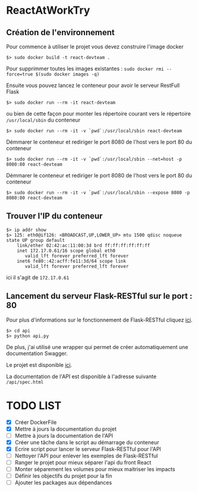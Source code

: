 # ReactAtWorkTry


## Création de l'environnement

Pour commence à utiliser le projet vous devez construire l'image docker

```
$> sudo docker build -t react-devteam .
```

Pour supprimmer toutes les images existantes : `sudo docker rmi --force=true $(sudo docker images -q)`

Ensuite vous pouvez lancez le conteneur pour avoir le serveur RestFull Flask

```
$> sudo docker run --rm -it react-devteam
```

ou bien de cette façon pour monter les répertoire courant vers le répertoire `/usr/local/sbin` du conteneur

```
$> sudo docker run --rm -it -v `pwd`:/usr/local/sbin react-devteam
```


Démmarer le conteneur et rediriger le port 8080 de l'host vers le port 80 du conteneur
```
$> sudo docker run --rm -it -v `pwd`:/usr/local/sbin --net=host -p 8080:80 react-devteam
```

Démmarer le conteneur et rediriger le port 8080 de l'host vers le port 80 du conteneur
```
$> sudo docker run --rm -it -v `pwd`:/usr/local/sbin --expose 8080 -p 8080:80 react-devteam
```


## Trouver l'IP du conteneur

```
$> ip addr show
$> 125: eth0@if126: <BROADCAST,UP,LOWER_UP> mtu 1500 qdisc noqueue state UP group default
    link/ether 02:42:ac:11:00:3d brd ff:ff:ff:ff:ff:ff
    inet 172.17.0.61/16 scope global eth0
       valid_lft forever preferred_lft forever
    inet6 fe80::42:acff:fe11:3d/64 scope link
       valid_lft forever preferred_lft forever
```
ici il s'agit de `172.17.0.61`

## Lancement du serveur Flask-RESTful sur le port : 80

Pour plus d'informations sur le fonctionnement de Flask-RESTful cliquez [ici](http://flask-restful-cn.readthedocs.org/en/latest/ "Flask-RESTful - User’s Guide").

```
$> cd api
$> python api.py
```

De plus, j'ai utilisé une wrapper qui permet de créer automatiquement une documentation Swagger.

Le projet est disponible [ici](https://github.com/rantav/flask-restful-swagger "Github - flask-restful-swagger").

La documentation de l'API est disponible à l'adresse suivante `/api/spec.html`

# TODO LIST

- [x] Créer DockerFile
- [x] Mettre à jours la documentation du projet
- [ ] Mettre à jours la documentation de l'API
- [x] Créer une tâche dans le script au démarrage du conteneur
- [x] Ecrire script pour lancer le serveur Flask-RESTful pour l'API
- [ ] Nettoyer l'API pour enlever les exemples de Flask-RESTful
- [ ] Ranger le projet pour mieux séparer l'api du front React
- [ ] Monter séparement les volumes pour mieux maitriser les impacts
- [ ] Définir les objectifs du projet pour la fin
- [ ] Ajouter les packages aux dépendances
